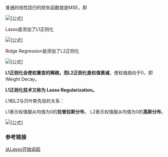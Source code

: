 普通的线性回归的损失函数就是MSE，即

![[公式]](https://www.zhihu.com/equation?tex=%5Cbeta%5E%2A+%3D+argmin_%7B%5Cbeta%7D+%5Cfrac%7B1%7D%7Bn%7D%5Csum_%7Bi+%3D+0%7D%5En%5Cleft%28+y_i+-+%5Cbeta%5ETx_i+%5Cright%29%5E2+%5C%5C)

Lasso是添加了L1正则化

![[公式]](https://www.zhihu.com/equation?tex=%5Cbeta%5E%2A+%3D+argmin_%7B%5Cbeta%7D+%5Cfrac%7B1%7D%7Bn%7D%5CVert+y+-+X%5Cbeta+%5CVert_2%5E2+%2B+%5Clambda+%5CVert+%5Cbeta+%5CVert_1+%5C%5C)

Ridge Regression是添加了L2正则化

![[公式]](https://www.zhihu.com/equation?tex=%5Cbeta%5E%2A+%3D+argmin_%7B%5Cbeta%7D+%5Cfrac%7B1%7D%7Bn%7D%5CVert+y+-+X%5Cbeta+%5CVert_2%5E2+%2B+%5Clambda+%5CVert+%5Cbeta+%5CVert_2%5E2+%5C%5C)

**L1正则化会使权重变的稀疏，而L2正则化是权值衰减**，使权值趋向于0，即Weight Decay。

**L1正则化技术又称为 Lasso Regularization。**



L1和L2与贝叶斯先验的关系：

L1表示权值服从均值为0的**拉普拉斯分布**。
L2表示权值服从均值为0的**高斯分布**。

![[公式]](https://www.zhihu.com/equation?tex=p_%7Bl2%7D%28%5Cbeta_j%29+%3D+%5Cfrac%7B1%7D%7B%5Csqrt%7B2%5Cpi+%5Calpha%7D%7D%5Cexp+%5Cleft%28+-%5Cfrac%7B%5Cbeta_j%5ET%5Cbeta_j%7D%7B2%5Calpha%7D%5Cright%29+%5C%5C+p_%7Bl1%7D%28%5Cbeta_j%29+%3D+%5Cfrac%7B1%7D%7B2%5Calpha%7D%5Cexp+%5Cleft%28+-%5Cfrac%7B%7C%5Cbeta_j%7C%7D%7B%5Calpha%7D%5Cright%29+%5C%5C+)

### 参考链接

[从Lasso开始说起](https://zhuanlan.zhihu.com/p/46999826)